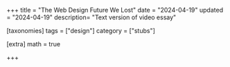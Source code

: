 +++
title = "The Web Design Future We Lost"
date = "2024-04-19"
updated = "2024-04-19"
description= "Text version of video essay"

[taxonomies]
tags = ["design"]
category = ["stubs"]

[extra]
math = true

+++

